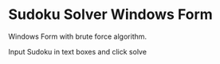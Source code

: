 # Sudoku Solver Windows Form

Windows Form with brute force algorithm.

Input Sudoku in text boxes and click solve

